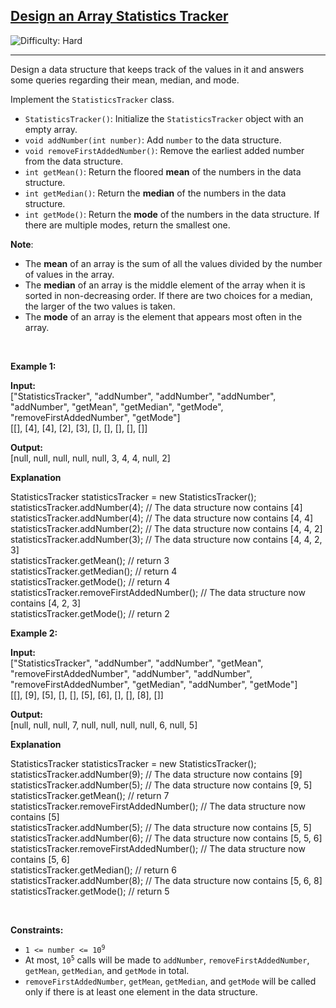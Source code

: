<h2><a href="https://leetcode.com/problems/design-an-array-statistics-tracker">Design an Array Statistics Tracker </a></h2> <img src='https://img.shields.io/badge/Difficulty-Hard-red' alt='Difficulty: Hard' /><hr><p>Design a data structure that keeps track of the values in it and answers some queries regarding their mean, median, and mode.</p>

<p>Implement the <code>StatisticsTracker</code> class.</p>

<ul>
	<li><code>StatisticsTracker()</code>: Initialize&nbsp;the <code>StatisticsTracker</code> object with an empty array.</li>
	<li><code>void addNumber(int number)</code>: Add&nbsp;<code>number</code> to the data structure.</li>
	<li><code>void removeFirstAddedNumber()</code>: Remove&nbsp;the earliest added number from the data structure.</li>
	<li><code>int getMean()</code>: Return&nbsp;the floored <strong>mean</strong> of the numbers in the data structure.</li>
	<li><code>int getMedian()</code>: Return&nbsp;the <strong>median</strong> of the numbers in the data structure.</li>
	<li><code>int getMode()</code>: Return&nbsp;the <strong>mode</strong> of the numbers in the data structure. If there are multiple modes, return the smallest one.</li>
</ul>

<p><strong>Note</strong>:</p>

<ul>
	<li>The <strong>mean</strong> of an array is the sum of all the values divided by the number of values in the array.</li>
	<li>The <strong>median</strong> of an array is the middle element of the array when it is sorted in non-decreasing order. If there are two choices for a median, the larger of the two values is taken.</li>
	<li>The <strong>mode</strong> of an array is the element that appears most often in the array.</li>
</ul>

<p>&nbsp;</p>
<p><strong class="example">Example 1:</strong></p>

<div class="example-block">
<p><strong>Input:</strong><br />
<span class="example-io">[&quot;StatisticsTracker&quot;, &quot;addNumber&quot;, &quot;addNumber&quot;, &quot;addNumber&quot;, &quot;addNumber&quot;, &quot;getMean&quot;, &quot;getMedian&quot;, &quot;getMode&quot;, &quot;removeFirstAddedNumber&quot;, &quot;getMode&quot;]<br />
[[], [4], [4], [2], [3], [], [], [], [], []]</span></p>

<p><strong>Output:</strong><br />
<span class="example-io">[null, null, null, null, null, 3, 4, 4, null, 2] </span></p>

<p><strong>Explanation</strong></p>
StatisticsTracker statisticsTracker = new StatisticsTracker();<br />
statisticsTracker.addNumber(4); // The data structure now contains [4]<br />
statisticsTracker.addNumber(4); // The data structure now contains [4, 4]<br />
statisticsTracker.addNumber(2); // The data structure now contains [4, 4, 2]<br />
statisticsTracker.addNumber(3); // The data structure now contains [4, 4, 2, 3]<br />
statisticsTracker.getMean(); // return 3<br />
statisticsTracker.getMedian(); // return 4<br />
statisticsTracker.getMode(); // return 4<br />
statisticsTracker.removeFirstAddedNumber(); // The data structure now contains [4, 2, 3]<br />
statisticsTracker.getMode(); // return 2</div>

<p><strong class="example">Example 2:</strong></p>

<div class="example-block">
<p><strong>Input:</strong><br />
<span class="example-io">[&quot;StatisticsTracker&quot;, &quot;addNumber&quot;, &quot;addNumber&quot;, &quot;getMean&quot;, &quot;removeFirstAddedNumber&quot;, &quot;addNumber&quot;, &quot;addNumber&quot;, &quot;removeFirstAddedNumber&quot;, &quot;getMedian&quot;, &quot;addNumber&quot;, &quot;getMode&quot;]<br />
[[], [9], [5], [], [], [5], [6], [], [], [8], []]</span></p>

<p><strong>Output:</strong><br />
<span class="example-io">[null, null, null, 7, null, null, null, null, 6, null, 5] </span></p>

<p><strong>Explanation</strong></p>
StatisticsTracker statisticsTracker = new StatisticsTracker();<br />
statisticsTracker.addNumber(9); // The data structure now contains [9]<br />
statisticsTracker.addNumber(5); // The data structure now contains [9, 5]<br />
statisticsTracker.getMean(); // return 7<br />
statisticsTracker.removeFirstAddedNumber(); // The data structure now contains [5]<br />
statisticsTracker.addNumber(5); // The data structure now contains [5, 5]<br />
statisticsTracker.addNumber(6); // The data structure now contains [5, 5, 6]<br />
statisticsTracker.removeFirstAddedNumber(); // The data structure now contains [5, 6]<br />
statisticsTracker.getMedian(); // return 6<br />
statisticsTracker.addNumber(8); // The data structure now contains [5, 6, 8]<br />
statisticsTracker.getMode(); // return 5</div>

<p>&nbsp;</p>
<p><strong>Constraints:</strong></p>

<ul>
	<li><code>1 &lt;= number &lt;= 10<sup>9</sup></code></li>
	<li>At most, <code>10<sup>5</sup></code> calls will be made to <code>addNumber</code>, <code>removeFirstAddedNumber</code>, <code>getMean</code>, <code>getMedian</code>, and <code>getMode</code> in total.</li>
	<li><code>removeFirstAddedNumber</code>, <code>getMean</code>, <code>getMedian</code>, and <code>getMode</code> will be called only if there is at least one element in the data structure.</li>
</ul>

